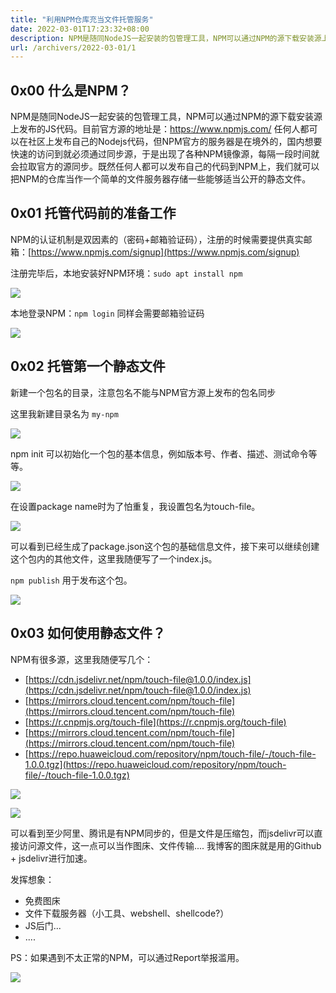 ```yaml
---
title: "利用NPM仓库充当文件托管服务"
date: 2022-03-01T17:23:32+08:00
description: NPM是随同NodeJS一起安装的包管理工具，NPM可以通过NPM的源下载安装源上发布的JS代码，本文将使用NPM进行托管文件到NPM源，方便文件进行传输、下载。
url: /archivers/2022-03-01/1
---
```


## 0x00 什么是NPM？

NPM是随同NodeJS一起安装的包管理工具，NPM可以通过NPM的源下载安装源上发布的JS代码。目前官方源的地址是：https://www.npmjs.com/ 任何人都可以在社区上发布自己的Nodejs代码，但NPM官方的服务器是在境外的，国内想要快速的访问到就必须通过同步源，于是出现了各种NPM镜像源，每隔一段时间就会拉取官方的源同步。既然任何人都可以发布自己的代码到NPM上，我们就可以把NPM的仓库当作一个简单的文件服务器存储一些能够适当公开的静态文件。

## 0x01 托管代码前的准备工作

NPM的认证机制是双因素的（密码+邮箱验证码），注册的时候需要提供真实邮箱：[https://www.npmjs.com/signup](https://www.npmjs.com/signup) 

注册完毕后，本地安装好NPM环境：`sudo apt install npm`

![](../../../static/images/2022-03-01-18-01-57.png)

本地登录NPM：`npm login` 同样会需要邮箱验证码

![](../../../static/images/2022-03-01-18-02-12.png)

## 0x02 托管第一个静态文件

新建一个包名的目录，注意包名不能与NPM官方源上发布的包名同步

这里我新建目录名为 `my-npm`

![](../../../static/images/2022-03-01-18-02-25.png)

npm init 可以初始化一个包的基本信息，例如版本号、作者、描述、测试命令等等。

![](../../../static/images/2022-03-01-18-02-38.png)

在设置package name时为了怕重复，我设置包名为touch-file。

![](../../../static/images/2022-03-01-18-02-49.png)

可以看到已经生成了package.json这个包的基础信息文件，接下来可以继续创建这个包内的其他文件，这里我随便写了一个index.js。

`npm publish` 用于发布这个包。

![](../../../static/images/2022-03-01-18-03-01.png)

## 0x03 如何使用静态文件？

NPM有很多源，这里我随便写几个：

- [https://cdn.jsdelivr.net/npm/touch-file@1.0.0/index.js](https://cdn.jsdelivr.net/npm/touch-file@1.0.0/index.js)
- [https://mirrors.cloud.tencent.com/npm/touch-file](https://mirrors.cloud.tencent.com/npm/touch-file)
- [https://r.cnpmjs.org/touch-file](https://r.cnpmjs.org/touch-file)
- [https://mirrors.cloud.tencent.com/npm/touch-file](https://mirrors.cloud.tencent.com/npm/touch-file)
- [https://repo.huaweicloud.com/repository/npm/touch-file/-/touch-file-1.0.0.tgz](https://repo.huaweicloud.com/repository/npm/touch-file/-/touch-file-1.0.0.tgz)

![](../../../static/images/2022-03-01-18-03-17.png)

![](../../../static/images/2022-03-01-18-03-25.png)

可以看到至少阿里、腾讯是有NPM同步的，但是文件是压缩包，而jsdelivr可以直接访问源文件，这一点可以当作图床、文件传输.... 我博客的图床就是用的Github + jsdelivr进行加速。

发挥想象：

- 免费图床
- 文件下载服务器（小工具、webshell、shellcode?）
- JS后门...
- ....

PS：如果遇到不太正常的NPM，可以通过Report举报滥用。

![](../../../static/images/2022-03-01-18-03-40.png)


